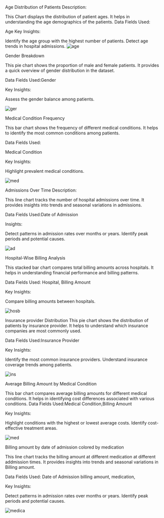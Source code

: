Age Distribution of Patients
Description:

This Chart displays the distribution of patient ages.
It helps in understanding the age demographics of the patients.
Data Fields Used:

Age
Key Insights:

Identify the age group with the highest number of patients.
Detect age trends in hospital admissions.
![age](https://github.com/rediet-getnet/IBM-Cognos-Analytics-Healthcare-Dashboard/assets/101559767/c82ec9cb-922c-4403-8e3d-88bc9b84bf8a)

Gender Breakdown

This pie chart shows the proportion of male and female patients.
It provides a quick overview of gender distribution in the dataset.

Data Fields Used:Gender

Key Insights:

Assess the gender balance among patients.

![ger](https://github.com/rediet-getnet/IBM-Cognos-Analytics-Healthcare-Dashboard/assets/101559767/6d2cb5fe-5cda-4fb1-afa3-0732ebd476c4)


Medical Condition Frequency


This bar chart shows the frequency of different medical conditions.
It helps to identify the most common conditions among patients.

Data Fields Used:

Medical Condition

Key Insights:

Highlight prevalent medical conditions.

![med](https://github.com/rediet-getnet/IBM-Cognos-Analytics-Healthcare-Dashboard/assets/101559767/86d186d8-199f-402e-8c31-f1ef4d784f12)


Admissions Over Time
Description:

This line chart tracks the number of hospital admissions over time.
It provides insights into trends and seasonal variations in admissions.

Data Fields Used:Date of Admission

Insights:

Detect patterns in admission rates over months or years.
Identify peak periods and potential causes.

![ad](https://github.com/rediet-getnet/IBM-Cognos-Analytics-Healthcare-Dashboard/assets/101559767/c45bfbc7-090a-4606-b937-a8eb15669fea)


Hospital-Wise Billing Analysis


This stacked bar chart compares total billing amounts across hospitals.
It helps in understanding financial performance and billing patterns.

Data Fields Used:
Hospital,
Billing Amount

Key Insights:

Compare billing amounts between hospitals.

![hosb](https://github.com/rediet-getnet/IBM-Cognos-Analytics-Healthcare-Dashboard/assets/101559767/97bb8bbb-c0c0-4dca-9c11-ea8fedd90bcd)

Insurance provider Distribution 
This pie chart shows the distribution of patients by insurance provider.
It helps to understand which insurance companies are most commonly used.

Data Fields Used:Insurance Provider

Key Insights:

Identify the most common insurance providers.
Understand insurance coverage trends among patients.

![ins](https://github.com/rediet-getnet/IBM-Cognos-Analytics-Healthcare-Dashboard/assets/101559767/3cde4c52-4934-41b1-9434-8a9989af01cc)

Average Billing Amount by Medical Condition


This bar chart compares average billing amounts for different medical conditions.
It helps in identifying cost differences associated with various conditions.
Data Fields Used:Medical Condition,Billing Amount

Key Insights:

Highlight conditions with the highest or lowest average costs.
Identify cost-effective treatment areas.

![med](https://github.com/rediet-getnet/IBM-Cognos-Analytics-Healthcare-Dashboard/assets/101559767/42440350-ad7d-457b-8a98-3afe0fb59810)

Billing amount by date of admission colored by medication 

This line chart tracks the billing amount at different medication at different addmission times.
It provides insights into trends and seasonal variations in Billing amount.

Data Fields Used:
Date of Admission
billing amount, 
medication,

Key Insights:

Detect patterns in admission rates over months or years.
Identify peak periods and potential causes.

![medica](https://github.com/rediet-getnet/IBM-Cognos-Analytics-Healthcare-Dashboard/assets/101559767/e9e51b5b-dc5f-42a5-8266-6ad55404a198)
